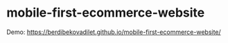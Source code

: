# mobile-first-ecommerce-website

Demo: https://berdibekovadilet.github.io/mobile-first-ecommerce-website/
